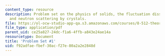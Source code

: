 ```yaml
---
content_type: resource
description: Problem set on the physics of solids, the fluctuation dissipation theorem,
  and neutron scattering by crystals.
file: https://ol-ocw-studio-app-qa.s3.amazonaws.com/courses/8-512-theory-of-solids-ii-spring-2009/f92adfaefbef30acf27e80a2a2e2848d_MIT8_512s09_2004_pset01.pdf
file_type: application/pdf
parent_uid: ce25a827-24dc-f1a6-4ffb-a843e24ae14a
resourcetype: Document
title: 'Problem Set #1'
uid: f92adfae-fbef-30ac-f27e-80a2a2e2848d
---
```


